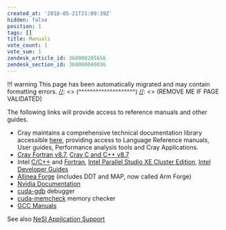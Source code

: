 ```yaml
---
created_at: '2018-05-21T21:09:39Z'
hidden: false
position: 1
tags: []
title: Manuals
vote_count: 1
vote_sum: 1
zendesk_article_id: 360000205656
zendesk_section_id: 360000040036
---
```




[//]: <> (REMOVE ME IF PAGE VALIDATED)
[//]: <> (vvvvvvvvvvvvvvvvvvvv)
!!! warning
    This page has been automatically migrated and may contain formatting errors.
[//]: <> (^^^^^^^^^^^^^^^^^^^^)
[//]: <> (REMOVE ME IF PAGE VALIDATED)

The following links will provide access to reference manuals and other
guides.

-   Cray maintains a comprehensive technical documentation library
    accessible [here](https://pubs.cray.com/), providing access to
    Language Reference manuals, User guides, Performance analysis tools
    and Cray Applications.
-   [Cray Fortran
    v8.7](https://pubs.cray.com/content/S-3901/8.7/cray-fortran-reference-manual/fortran-compiler-introduction), [Cray
    C and C++
    v8.7](https://pubs.cray.com/content/S-2179/8.7/cray-c-and-c++-reference-manual/invoke-the-c-and-c++-compilers)
-   Intel
    [C/C++](https://software.intel.com/en-us/c-compilers/ipsxe-support/documentation)
    and
    [Fortran](https://software.intel.com/en-us/fortran-compilers-support/documentation), [Intel
    Parallel Studio XE Cluster
    Edition](https://software.intel.com/en-us/node/685016), [Intel
    Developer
    Guides](https://software.intel.com/en-us/documentation/view-all?search_api_views_fulltext=&current_page=0&value=78151,83039;20813,80605,79893,20812,20902;20816;20802;20804)
-   [Allinea
    Forge](http://content.allinea.com/downloads/userguide-forge.pdf)
    (includes DDT and MAP, now called Arm Forge)
-   [Nvidia Documentation](https://docs.nvidia.com/cuda/)
-   [cuda-gdb](https://docs.nvidia.com/cuda/cuda-gdb/) debugger
-   [cuda-memcheck](https://docs.nvidia.com/cuda/cuda-memcheck/) memory
    checker 
-   [GCC Manuals](https://gcc.gnu.org/onlinedocs/)

See also [NeSI Application
Support](../../General/NeSI_Policies/NeSI_Application_Support_Model)

 